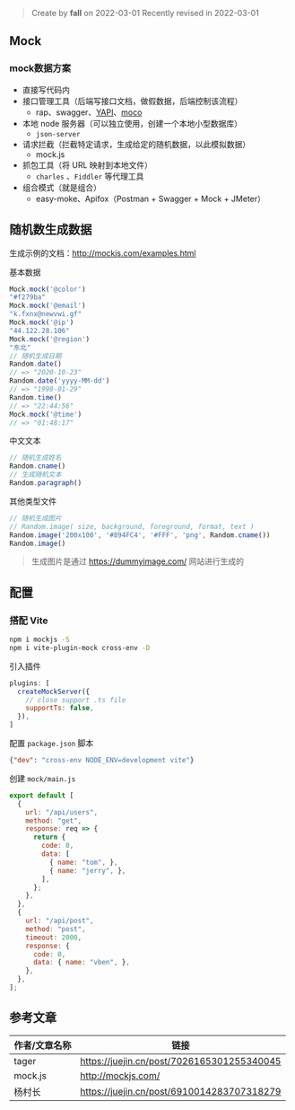 > Create by **fall** on 2022-03-01
> Recently revised in 2022-03-01

## Mock

### mock数据方案

- 直接写代码内
- 接口管理工具（后端写接口文档，做假数据，后端控制该流程）
  - rap、swagger、[YAPI](https://hellosean1025.github.io/yapi/documents/)、[moco](https://link.juejin.cn?target=https%3A%2F%2Fgithub.com%2Fdreamhead%2Fmoco) 
- 本地 node 服务器（可以独立使用，创建一个本地小型数据库）
  - `json-server` 
- 请求拦截（拦截特定请求，生成给定的随机数据，以此模拟数据）
  - mock.js 
- 抓包工具（将 URL 映射到本地文件）
  - `charles` 、`Fiddler` 等代理工具
- 组合模式（就是组合）
  - easy-moke、Apifox（Postman + Swagger + Mock + JMeter）

## 随机数生成数据

生成示例的文档：http://mockjs.com/examples.html

基本数据

```js
Mock.mock('@color') 
"#f279ba"
Mock.mock('@email')
"k.fxnx@newvwi.gf"
Mock.mock('@ip')
"44.122.28.106"
Mock.mock('@region')
"东北"
// 随机生成日期
Random.date()
// => "2020-10-23"
Random.date('yyyy-MM-dd')
// => "1998-01-29"
Random.time()
// => "22:44:56"
Mock.mock('@time')
// => "01:48:17"
```

中文文本

```js
// 随机生成姓名
Random.cname()
// 生成随机文本
Random.paragraph()
```

其他类型文件

```js
// 随机生成图片
// Random.image( size, background, foreground, format, text )
Random.image('200x100', '#894FC4', '#FFF', 'png', Random.cname())
Random.image()
```

> 生成图片是通过 https://dummyimage.com/ 网站进行生成的

## 配置

### 搭配 Vite

```bash
npm i mockjs -S
npm i vite-plugin-mock cross-env -D
```

引入插件

```js
plugins: [
  createMockServer({
    // close support .ts file
    supportTs: false,
  }),
]
```

配置 `package.json` 脚本

```json
{"dev": "cross-env NODE_ENV=development vite"}
```

创建 `mock/main.js`

```js
export default [
  {
    url: "/api/users",
    method: "get",
    response: req => {
      return {
        code: 0,
        data: [
          { name: "tom", },
          { name: "jerry", },
        ],
      };
    },
  },
  {
    url: "/api/post",
    method: "post",
    timeout: 2000,
    response: {
      code: 0,
      data: { name: "vben", },
    },
  },
];
```



## 参考文章

| 作者/文章名称 | 链接                                       |
| ------------- | ------------------------------------------ |
| tager         | https://juejin.cn/post/7026165301255340045 |
| mock.js       | http://mockjs.com/                         |
| 杨村长        | https://juejin.cn/post/6910014283707318279 |

